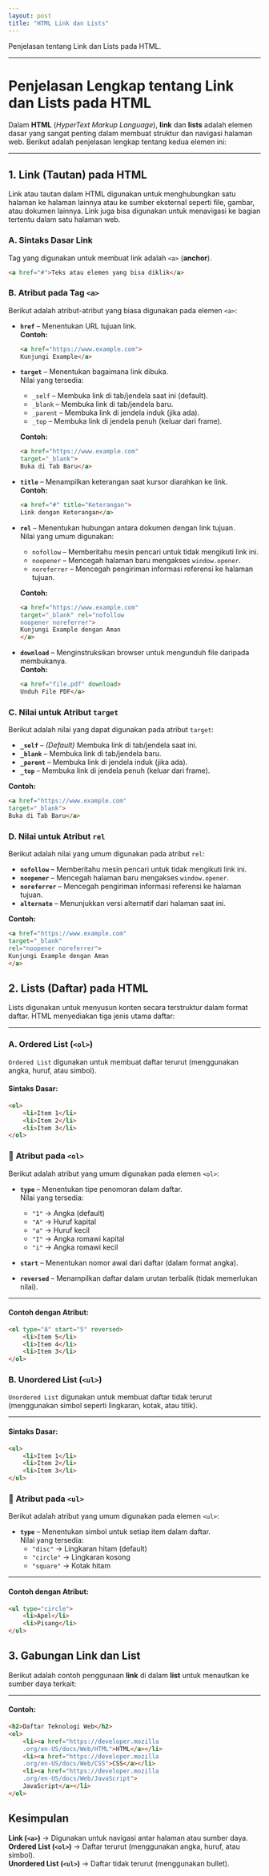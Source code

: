 ```yaml
---
layout: post
title: "HTML Link dan Lists"
---
```


Penjelasan tentang Link dan Lists pada HTML.

---

# **Penjelasan Lengkap tentang Link dan Lists pada HTML**

Dalam **HTML** (*HyperText Markup Language*), **link** dan **lists** adalah elemen dasar yang sangat penting dalam membuat struktur dan navigasi halaman web. Berikut adalah penjelasan lengkap tentang kedua elemen ini:

---

## **1. Link (Tautan) pada HTML**
Link atau tautan dalam HTML digunakan untuk menghubungkan satu halaman ke halaman lainnya atau ke sumber eksternal seperti file, gambar, atau dokumen lainnya. Link juga bisa digunakan untuk menavigasi ke bagian tertentu dalam satu halaman web.

### **A. Sintaks Dasar Link**
Tag yang digunakan untuk membuat link adalah `<a>` (**anchor**).

```html
<a href="#">Teks atau elemen yang bisa diklik</a>
```

### **B. Atribut pada Tag `<a>`**
Berikut adalah atribut-atribut yang biasa digunakan pada elemen `<a>`:

- **`href`** – Menentukan URL tujuan link.  
    **Contoh:**
    ```html
    <a href="https://www.example.com">
    Kunjungi Example</a>
    ```

- **`target`** – Menentukan bagaimana link dibuka.  
    Nilai yang tersedia:  
    - `_self` – Membuka link di tab/jendela saat ini (default).  
    - `_blank` – Membuka link di tab/jendela baru.  
    - `_parent` – Membuka link di jendela induk (jika ada).  
    - `_top` – Membuka link di jendela penuh (keluar dari frame).  

    **Contoh:**
    ```html
    <a href="https://www.example.com" 
    target="_blank">
    Buka di Tab Baru</a>
    ```

- **`title`** – Menampilkan keterangan saat kursor diarahkan ke link.  
    **Contoh:**
    ```html
    <a href="#" title="Keterangan">
    Link dengan Keterangan</a>
    ```

- **`rel`** – Menentukan hubungan antara dokumen dengan link tujuan.  
    Nilai yang umum digunakan:  
    - `nofollow` – Memberitahu mesin pencari untuk tidak mengikuti link ini.  
    - `noopener` – Mencegah halaman baru mengakses `window.opener`.  
    - `noreferrer` – Mencegah pengiriman informasi referensi ke halaman tujuan.  

    **Contoh:**
    ```html
    <a href="https://www.example.com"
    target="_blank" rel="nofollow 
    noopener noreferrer">
    Kunjungi Example dengan Aman
    </a>
    ```

- **`download`** – Menginstruksikan browser untuk mengunduh file daripada membukanya.  
    **Contoh:**
    ```html
    <a href="file.pdf" download>
    Unduh File PDF</a>
    ```

### **C. Nilai untuk Atribut `target`**  
Berikut adalah nilai yang dapat digunakan pada atribut `target`:

- **`_self`** – *(Default)* Membuka link di tab/jendela saat ini.  
- **`_blank`** – Membuka link di tab/jendela baru.  
- **`_parent`** – Membuka link di jendela induk (jika ada).  
- **`_top`** – Membuka link di jendela penuh (keluar dari frame).  

**Contoh:**
```html
<a href="https://www.example.com" 
target="_blank">
Buka di Tab Baru</a>
```
### **D. Nilai untuk Atribut `rel`**  
Berikut adalah nilai yang umum digunakan pada atribut `rel`:

- **`nofollow`** – Memberitahu mesin pencari untuk tidak mengikuti link ini.  
- **`noopener`** – Mencegah halaman baru mengakses `window.opener`.  
- **`noreferrer`** – Mencegah pengiriman informasi referensi ke halaman tujuan.  
- **`alternate`** – Menunjukkan versi alternatif dari halaman saat ini.  

**Contoh:**
```html
<a href="https://www.example.com" 
target="_blank" 
rel="noopener noreferrer">
Kunjungi Example dengan Aman
</a>
```

## **2. Lists (Daftar) pada HTML**  
Lists digunakan untuk menyusun konten secara terstruktur dalam format daftar. HTML menyediakan tiga jenis utama daftar:

---

### **A. Ordered List (`<ol>`)**  
`Ordered List` digunakan untuk membuat daftar terurut (menggunakan angka, huruf, atau simbol).

#### **Sintaks Dasar:**
```html
<ol>
    <li>Item 1</li>
    <li>Item 2</li>
    <li>Item 3</li>
</ol>
```
### 🔹 **Atribut pada `<ol>`**  
Berikut adalah atribut yang umum digunakan pada elemen `<ol>`:

- **`type`** – Menentukan tipe penomoran dalam daftar.  
    Nilai yang tersedia:  
    - `"1"` → Angka (default)  
    - `"A"` → Huruf kapital  
    - `"a"` → Huruf kecil  
    - `"I"` → Angka romawi kapital  
    - `"i"` → Angka romawi kecil  

- **`start`** – Menentukan nomor awal dari daftar (dalam format angka).  

- **`reversed`** – Menampilkan daftar dalam urutan terbalik (tidak memerlukan nilai).  

---

#### **Contoh dengan Atribut:**
```html
<ol type="A" start="5" reversed>
    <li>Item 5</li>
    <li>Item 4</li>
    <li>Item 3</li>
</ol>
```
### **B. Unordered List (`<ul>`)**  
`Unordered List` digunakan untuk membuat daftar tidak terurut (menggunakan simbol seperti lingkaran, kotak, atau titik).

---

#### **Sintaks Dasar:**
```html
<ul>
    <li>Item 1</li>
    <li>Item 2</li>
    <li>Item 3</li>
</ul>
```
### 🔹 **Atribut pada `<ul>`**  
Berikut adalah atribut yang umum digunakan pada elemen `<ul>`:

- **`type`** – Menentukan simbol untuk setiap item dalam daftar.  
    Nilai yang tersedia:  
    - `"disc"` → Lingkaran hitam (default)  
    - `"circle"` → Lingkaran kosong  
    - `"square"` → Kotak hitam  

---

#### **Contoh dengan Atribut:**
```html
<ul type="circle">
    <li>Apel</li>
    <li>Pisang</li>
</ul>
```

## **3. Gabungan Link dan List**  
Berikut adalah contoh penggunaan **link** di dalam **list** untuk menautkan ke sumber daya terkait:

---

#### **Contoh:**
```html
<h2>Daftar Teknologi Web</h2>
<ol>
    <li><a href="https://developer.mozilla
    .org/en-US/docs/Web/HTML">HTML</a></li>
    <li><a href="https://developer.mozilla
    .org/en-US/docs/Web/CSS">CSS</a></li>
    <li><a href="https://developer.mozilla
    .org/en-US/docs/Web/JavaScript">
    JavaScript</a></li>
</ol>
```

##  **Kesimpulan**  
 **Link (`<a>`)** → Digunakan untuk navigasi antar halaman atau sumber daya.  
 **Ordered List (`<ol>`)** → Daftar terurut (menggunakan angka, huruf, atau simbol).  
 **Unordered List (`<ul>`)** → Daftar tidak terurut (menggunakan bullet).  